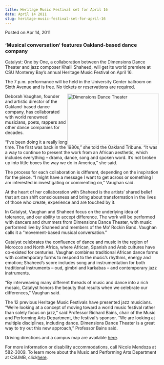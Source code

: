 ```yaml
---
title: Heritage Music Festival set for April 16
date: April 14 2011
slug: heritage-music-festival-set-for-april-16
---
```





<span class="date">Posted on Apr 14, 2011    </span>
<h3>&#x2018;Musical conversation&#x2019; features Oakland-based dance
company</h3>
<p>Catalyst: One by One, a collaboration between the Dimensions
Dance Theater and jazz composer Khalil Shaheed, will get its world
premiere at CSU Monterey Bay&#x2019;s annual Heritage Music Festival on
April 16.</p>
<p>The 7 p.m. performance will be held in the University Center
ballroom on Sixth Avenue and is free. No tickets or reservations
are required.</p>
<p><img alt="Dimensions Dance Theater" src="http://news.csumb.edu/sites/default/files/65/attachments/news/images/women_in_between_shores_sm.jpg" style="float:right; width:300px; height:166px">Deborah Vaughan,
founder and artistic director of the Oakland-based dance company,
has collaborated with world renowned musicians, poets, rappers and
other dance companies for decades.</img></p>
<p>&#x201C;I&#x2019;ve been doing it a really long time. The first was back in
the 1980s,&#x201D; she told the Oakland Tribune. &#x201C;It was a way to continue
to present the work from an African aesthetic, which includes
everything &#x2013; drama, dance, song and spoken word. It&#x2019;s not broken up
into little boxes the way we do in America,&#x201D; she said.</p>
<p>The process for each collaboration is different, depending on
the inspiration for the piece. &#x201C;I might have a message I want to
get across or something I am interested in investigating or
commenting on,&#x201D; Vaughan said.</p>
<p>At the heart of her collaboration with Shaheed is the artists&#x2019;
shared belief that art can shift consciousness and bring about
transformation in the lives of those who create, experience and are
touched by it.</p>
<p>In Catalyst, Vaughan and Shaheed focus on the underlying idea of
tolerance, and our ability to accept difference. The work will be
performed with dancers and drummers from Dimensions Dance Theater,
with music performed live by Shaheed and members of the Mo&#x2019; Rockin
Band. Vaughan calls it a &#x201C;movement-based musical conversation.&#x201D;</p>
<p>Catalyst celebrates the confluence of dance and music in the
region of Morocco and North Africa, where African, Spanish and Arab
cultures have co-existed for centuries. Vaughan combines
traditional African dance forms with contemporary forms to respond
to the music&#x2019;s rhythms, energy and emotion; Shaheed&#x2019;s score
includes song and instrumentation for both traditional instruments
&#x2013; oud, gimbri and karkabas &#x2013; and contemporary jazz instruments.</p>
<p>&#x201C;By interweaving many different threads of music and dance into
a rich mosaic, Catalyst honors the beauty that results when we
celebrate our differences,&#x201D; Vaughan said.</p>
<p>The 12 previous Heritage Music Festivals have presented jazz
musicians. &#x201C;We&#x2019;re looking at a concept of moving toward a world
music festival rather than solely focus on jazz,&#x201D; said Professor
Richard Bains, chair of the Music and Performing Arts Department,
the festival&#x2019;s sponsor. &#x201C;We are looking at multiple disciplines,
including dance. Dimensions Dance Theater is a great way to try out
this new approach,&#x201D; Professor Bains said.</p>
<p>Driving directions and a campus map are available <a href="http://csumb.edu/map" rel="nofollow">here</a>.</p>
<p>For more information or disability accommodations, call Nicole
Mendoza at 582-3009. To learn more about the Music and Performing
Arts Department at CSUMB, click<a href="http://csumb.edu/music" rel="nofollow">here</a>.</p>
<p><br>
&#xA0;</br></p>





